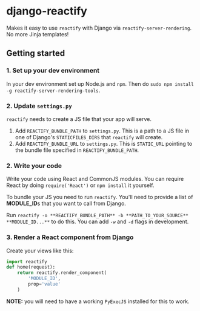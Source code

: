 # django-reactify

Makes it easy to use `reactify` with Django via `reactify-server-rendering`. No more Jinja templates!

## Getting started

### 1. Set up your dev environment

In your dev environment set up Node.js and `npm`. Then do `sudo npm install -g reactify-server-rendering-tools`.

### 2. Update `settings.py`

`reactify` needs to create a JS file that your app will serve.

1. Add `REACTIFY_BUNDLE_PATH` to `settings.py`. This is a path to a JS file in one of Django's `STATICFILES_DIRS` that `reactify` will create.
2. Add `REACTIFY_BUNDLE_URL` to `settings.py`. This is `STATIC_URL` pointing to the bundle file specified in `REACTIFY_BUNDLE_PATH`.

### 2. Write your code

Write your code using React and CommonJS modules. You can require React by doing `require('React')` or `npm install` it yourself.

To bundle your JS you need to run `reactify`. You'll need to provide a list of **MODULE_ID**s that you want to call from Django.

Run `reactify -o **REACTIFY_BUNDLE_PATH** -b **PATH_TO_YOUR_SOURCE** **MODULE_ID...**` to do this. You can add `-w` and `-d` flags in development.

### 3. Render a React component from Django

Create your views like this:

```python
import reactify
def home(request):
    return reactify.render_component(
        'MODULE_ID',
        prop='value'
    )
```

**NOTE:** you will need to have a working `PyExecJS` installed for this to work.
